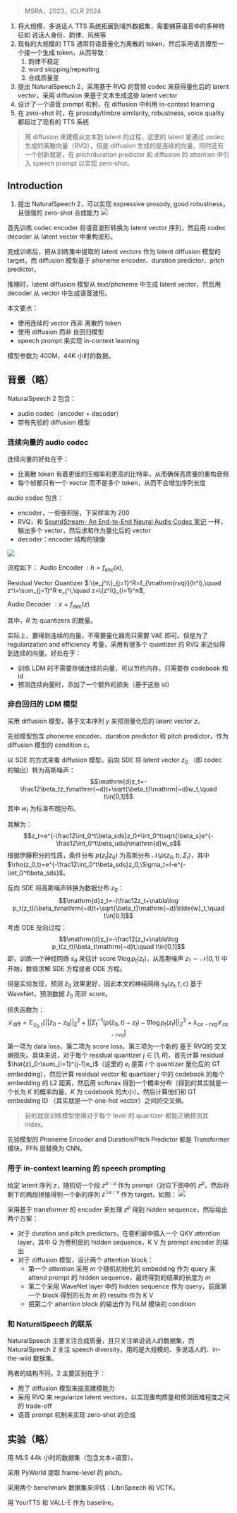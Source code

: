 > MSRA，2023，ICLR 2024

1. 将大规模、多说话人 TTS 系统拓展到域外数据集，需要捕获语音中的多种特征如 说话人身份、韵律、风格等
2. 现有的大规模的 TTS 通常将语音量化为离散的 token，然后采用语言模型一个接一个生成 token，从而导致：
	1. 韵律不稳定
	2. word skipping/repeating
	3. 合成质量差
3. 提出 NaturalSpeech 2，采用基于 RVQ 的音频 codec 来获得量化后的 latent vector，采用 diffusion 来基于文本生成这些  latent vector
4. 设计了一个语音 prompt 机制，在 diffusion 中利用 in-context learning 
5. 在 zero-shot 时，在 prosody/timbre similarity, robustness,  voice quality 都超过了现有的 TTS 系统

> 用 diffusion 来建模从文本到 latent 的过程，这里的 latent 是通过 codec 生成的离散向量（RVQ），但是 diffusion 生成的是连续的向量。同时还有一个创新就是，在 pitch/duration predictor 和 diffusion 的 attention 中引入 speech prompt 以实现 zero-shot。

## Introduction

1. 提出 NaturalSpeech 2，可以实现 expressive prosody, good robustness，且很强的 zero-shot 合成能力
![](image/Pasted%20image%2020231114170432.png)

首先训练 codec encoder 将语音波形转换为 latent vector 序列，然后用 codec decoder 从 latent vector 中重构波形。

完成训练后，把从训练集中提取的 latent vectors 作为 latent diffusion 模型的 target。而 diffusion 模型基于 phoneme encoder、duration predictor、pitch predictor。

推理时，latent diffusion 模型从 text/phoneme 中生成 latent vector，然后用 decoder 从 vector 中生成语音波形。

本文要点：
+ 使用连续的 vector 而非 离散的 token
+ 使用 diffusion 而非 自回归模型
+ speech prompt 来实现 in-context learning

模型参数为 400M，44K 小时的数据。

## 背景（略）

NaturalSpeech 2 包含：
+ audio codec（encoder + decoder）
+ 带有先验的 diffusion 模型

### 连续向量的 audio codec

连续向量的好处在于：
+ 比离散 token 有着更低的压缩率和更高的比特率，从而确保高质量的重构音频
+ 每个帧都只有一个 vector 而不是多个  token，从而不会增加序列长度

audio codec 包含：
+ encoder，一些卷积层，下采样率为 200
+ RVQ，和 [SoundStream- An End-to-End Neural Audio Codec 笔记](../语音领域其他论文笔记/SoundStream-%20An%20End-to-End%20Neural%20Audio%20Codec%20笔记.md) 一样，输出多个 vector，然后求和作为量化后的 vector
+ decoder：encoder 结构的镜像

![](image/Pasted%20image%2020231126110605.png)

流程如下：
Audio Encoder $:h=f_{\mathrm{enc}}(x)$,

Residual Vector Quantizer $:\{e_j^i\}_{j=1}^R=f_{\mathrm{rvq}}(h^i),\quad z^i=\sum_{j=1}^R e_j^i,\quad z=\{z^i\}_{i=1}^n$,

Audio Decoder $:x=f_{\mathrm{dec}}(z)$

其中，$R$ 为 quantizers 的数量。

实际上，要得到连续的向量，不需要量化器而只需要 VAE 即可。但是为了 regularization and efficiency 考量，采用有很多个 quantizer 的 RVQ 来近似得到连续的向量。好处在于：
+ 训练 LDM 时不需要存储连续的向量，可以节约内存，只需要存 codebook 和 id
+ 预测连续向量时，添加了一个额外的损失（基于这些 id）

### 非自回归的 LDM 模型

采用 diffusion 模型，基于文本序列 $y$ 来预测量化后的 latent vector $z$。

先验模型包含 phoneme encoder、duration predictor 和 pitch predictor，作为 diffusion 模型的 condition $c$。

以 SDE 的方式来看 diffusion 模型，前向 SDE 将 latent vector $z_0$ （即 codec 的输出）转为高斯噪声：
$$\mathrm{d}z_t=-\frac12\beta_tz_t\mathrm{~d}t+\sqrt{\beta_t}\mathrm{~d}w_t,\quad t\in[0,1]$$
其中 $w_t$ 为标准布朗分布。

其解为：
$$z_t=e^{-\frac12\int_0^t\beta_sds}z_0+\int_0^t\sqrt{\beta_s}e^{-\frac12\int_0^t\beta_udu}\mathrm{d}w_s$$
根据伊藤积分的性质，条件分布 $p(z_t|z_0)$ 为高斯分布 $\mathcal{N}(\rho(z_0,t),\Sigma_t)$，其中 $\rho(z_0,t)=e^{-\frac12\int_0^t\beta_sds}z_0,\Sigma_t=I-e^{-\int_0^t\beta_sds}$。

反向 SDE 将高斯噪声转换为数据分布 $z_0$：
$$\mathrm{d}z_t=-(\frac12z_t+\nabla\log p_t(z_t))\beta_t\mathrm{~d}t+\sqrt{\beta_t}\mathrm{~d}\tilde{w}_t,\quad t\in[0,1]$$
考虑 ODE 反向过程：
$$\mathrm{d}z_t=-\frac12(z_t+\nabla\log p_t(z_t))\beta_t\mathrm{~d}t,\quad t\in[0,1]$$
即，训练一个神经网络 $s_{\theta}$ 来估计 score $\nabla\log p_t(z_t)$，从高斯噪声 $z_{1}\sim\mathcal{N}(0,1)$ 中开始，数值求解 SDE 方程或者 ODE 方程。

但是实验发现，预测 $\hat{z}_0$ 效果更好，因此本文的神经网络 $s_\theta(z_t,t,c)$ 基于 WaveNet，预测数据 $\hat{z}_0$ 而非 score。

损失函数为：
$$\mathcal{L}_{\mathrm{diff}}=\mathbb{E}_{z_0,t}[||\hat{z}_0-z_0||_2^2+||\Sigma_t^{-1}(\rho(\hat{z}_0,t)-z_t)-\nabla\log p_t(z_t)||_2^2+\lambda_{ce-rvq}\mathcal{L}_{ce-\mathrm{rvq}}]$$
第一项为 data loss，第二项为 score loss，第三项为一个新的 基于 RVQ的 交叉熵损失。具体来说，对于每个 residual quantizer $j\in[1,R]$，首先计算 residual $\hat{z}_0-\sum_{i=1}^{j-1}e_i$（这里的 $e_i$ 是第 $i$ 个 quantizer 量化后的 GT  embedding），然后计算 residual vector 和 quantizer $j$ 中的 codebook 的每个 embedding 的 L2 距离，然后用 softmax 得到一个概率分布（得到的其实就是一个长为 $K$ 的概率向量，$K$ 为 codebook 的大小）。然后计算他们和 GT embedding ID （其实就是一个 one-hot vector）之间的交叉熵。
> 目的就是训练模型使得对于每个 level 的 quantizer 都能正确预测其 index。

先验模型的 Phoneme Encoder and Duration/Pitch Predictor 都是 Transformer 模块，FFN 层替换为 CNN。

### 用于 in-context learning 的 speech prompting

给定 latent 序列 $z$，随机切一个段 $z^{u{:}\upsilon}$ 作为 prompt（对应下图中的 $z^p$，然后将剩下的两段拼接得到一个新的序列 $z^{\backslash u{:}v}$ 作为 target，如图：
![](image/Pasted%20image%2020231116160031.png)

采用基于 transformer 的 encoder 来处理 $z^p$ 得到 hidden sequence，然后给出两个方案：
+ 对于 duration and pitch predictors，在卷积层中插入一个 QKV attention layer，其中 Q 为卷积层的 hidden sequence，K V 为 prompt encoder 的输出
+ 对于 diffusion 模型，设计两个 attention block：
	+ 第一个 attention 采用 $m$ 个随机初始化的 embedding 作为 query 来 attend prompt 的 hidden sequence，最终得到的结果的长度为 $m$
	+ 第二个采用 WaveNet layer 中的 hidden sequence 作为 query，前面第一个 block 得到的长为 $m$ 的 results 作为 K V
	+ 把第二个 attention block 的输出作为 FiLM 模块的 condition

### 和 NaturalSpeech 的联系

NaturalSpeech 主要关注合成质量，且只关注单说话人的数据集，而 NaturalSpeech 2 关注 speech diversity，用的是大规模的、多说话人的、in-the-wild 数据集。

两者的结构不同，2 主要区别在于：
+ 用了 diffusion 模型来提高建模能力
+ 采用 RVQ 来 regularize latent vectors，以实现重构质量和预测困难程度之间的 trade-off
+ 语音 prompt 机制来实现 zero-shot 的合成

## 实验（略）

用 MLS 44k 小时的数据集（包含文本+语音）。

采用 PyWorld 提取 frame-level 的 pitch。

采用两个 benchmark 数据集来评估：LibriSpeech 和 VCTK。

用 YourTTS 和 VALL-E 作为 baseline。


